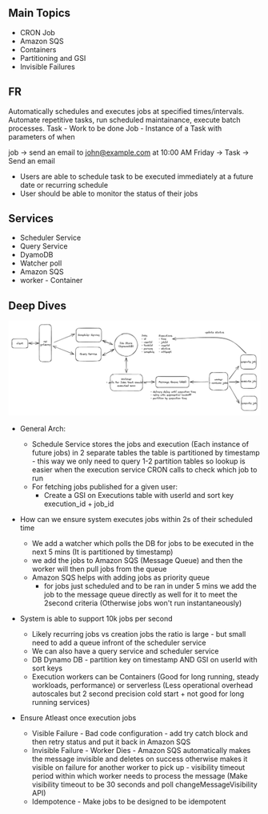 ## Main Topics

- CRON Job
- Amazon SQS
- Containers
- Partitioning and GSI
- Invisible Failures

## FR

Automatically schedules and executes jobs at specified times/intervals. Automate repetitive tasks, run scheduled maintainance, execute batch processes.
Task - Work to be done
Job - Instance of a Task with parameters of when

job -> send an email to john@example.com at 10:00 AM Friday -> Task -> Send an email

- Users are able to schedule task to be executed immediately at a future date or recurring schedule
- User should be able to monitor the status of their jobs

## Services

- Scheduler Service
- Query Service
- DyamoDB
- Watcher poll
- Amazon SQS
- worker - Container

## Deep Dives

![alt text](./Images/JobScheduler.png)

- General Arch:

  - Schedule Service stores the jobs and execution (Each instance of future jobs) in 2 separate tables
    the table is partitioned by timestamp - this way we only need to query 1-2 partition tables so lookup is easier when the execution service CRON calls to check which job to run
  - For fetching jobs published for a given user:
    - Create a GSI on Executions table with userId and sort key execution_id + job_id

- How can we ensure system executes jobs within 2s of their scheduled time

  - We add a watcher which polls the DB for jobs to be executed in the next 5 mins (It is partitioned by timestamp)
  - we add the jobs to Amazon SQS (Message Queue) and then the worker will then pull jobs from the queue
  - Amazon SQS helps with adding jobs as priority queue
    - for jobs just scheduled and to be ran in under 5 mins we add the job to the message queue directly as well for it to meet the 2second criteria (Otherwise jobs won't run instantaneously)

- System is able to support 10k jobs per second

  - Likely recurring jobs vs creation jobs the ratio is large - but small need to add a queue infront of the scheduler service
  - We can also have a query service and scheduler service
  - DB Dynamo DB - partition key on timestamp AND GSI on userId with sort keys
  - Execution workers can be Containers (Good for long running, steady workloads, performance) or serverless (Less operational overhead autoscales but 2 second precision cold start + not good for long running services)

- Ensure Atleast once execution jobs
  - Visible Failure - Bad code configuration - add try catch block and then retry status and put it back in Amazon SQS
  - Invisible Failure - Worker Dies - Amazon SQS automatically makes the message invisible and deletes on success otherwise makes it visible on failure for another worker to pick up - visibility timeout period within which worker needs to process the message (Make visibility timeout to be 30 seconds and poll changeMessageVisibility API)
  - Idempotence - Make jobs to be designed to be idempotent
